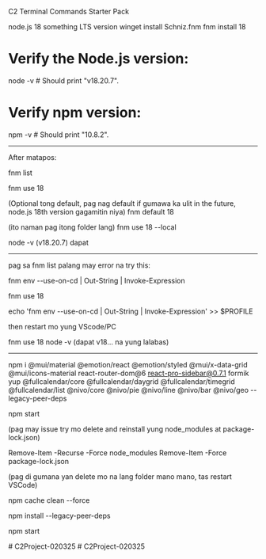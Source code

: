 C2 Terminal Commands Starter Pack

node.js 18 something LTS version
winget install Schniz.fnm
fnm install 18
# Verify the Node.js version:
node -v # Should print "v18.20.7".
# Verify npm version:
npm -v # Should print "10.8.2".

____________________________________________

After matapos:

fnm list

fnm use 18

(Optional tong default, pag nag default if gumawa ka ulit in the future, node.js 18th version gagamitin niya)
fnm default 18

(ito naman pag itong folder lang)
fnm use 18 --local

node -v
(v18.20.7) dapat

____________________________________________

pag sa fnm list palang may error na try this:

fnm env --use-on-cd | Out-String | Invoke-Expression

fnm use 18

echo 'fnm env --use-on-cd | Out-String | Invoke-Expression' >> $PROFILE

then restart mo yung VScode/PC

fnm use 18
node -v
(dapat v18... na yung lalabas)
__________________________________________________

npm i @mui/material @emotion/react @emotion/styled @mui/x-data-grid @mui/icons-material react-router-dom@6 react-pro-sidebar@0.7.1 formik yup @fullcalendar/core @fullcalendar/daygrid @fullcalendar/timegrid @fullcalendar/list @nivo/core @nivo/pie @nivo/line @nivo/bar @nivo/geo --legacy-peer-deps


npm start

(pag may issue try mo delete and reinstall yung node_modules at package-lock.json)

Remove-Item -Recurse -Force node_modules
Remove-Item -Force package-lock.json

(pag di gumana yan delete mo na lang folder mano mano, tas restart VSCode)

npm cache clean --force

npm install --legacy-peer-deps

npm start

#   C 2 P r o j e c t - 0 2 0 3 2 5  
 #   C 2 P r o j e c t - 0 2 0 3 2 5  
 